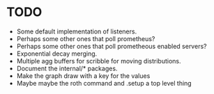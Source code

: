 # TODO

- Some default implementation of listeners.
- Perhaps some other ones that poll prometheus?
- Perhaps some other ones that poll prometheous enabled servers?
- Exponential decay merging.
- Multiple agg buffers for scribble for moving distributions.
- Document the internal/* packages.
- Make the graph draw with a key for the values
- Maybe maybe the roth command and .setup a top level thing